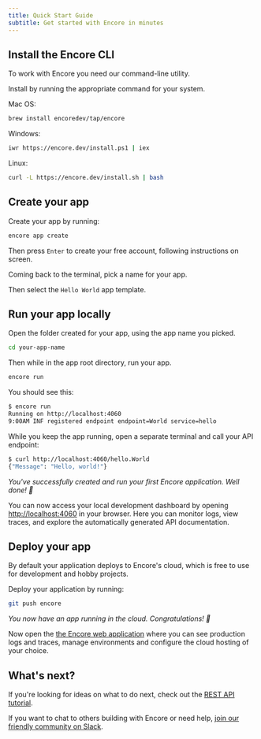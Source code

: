 ```yaml
---
title: Quick Start Guide
subtitle: Get started with Encore in minutes
---
```

## Install the Encore CLI
To work with Encore you need our command-line utility.

Install by running the appropriate command for your system.

Mac OS:
```bash
brew install encoredev/tap/encore
```

Windows:
```bash
iwr https://encore.dev/install.ps1 | iex
```

Linux:
```bash
curl -L https://encore.dev/install.sh | bash
```

## Create your app
Create your app by running:
```bash
encore app create
```

Then press `Enter` to create your free account, following instructions on screen.

Coming back to the terminal, pick a name for your app.

Then select the `Hello World` app template.

## Run your app locally

Open the folder created for your app, using the app name you picked.
```bash
cd your-app-name
```

Then while in the app root directory, run your app.
```bash
encore run
```

You should see this:

```bash
$ encore run
Running on http://localhost:4060
9:00AM INF registered endpoint endpoint=World service=hello
```

While you keep the app running, open a separate terminal and call your API endpoint:

```bash
$ curl http://localhost:4060/hello.World
{"Message": "Hello, world!"}
```

_You've successfully created and run your first Encore application. Well done! 🎉_

You can now access your local development dashboard by opening [http://localhost:4060](http://localhost:4060) in your browser. Here you can monitor logs, view traces, and explore the automatically generated API documentation.


## Deploy your app

By default your application deploys to Encore's cloud, which is free to use for development and hobby projects.

Deploy your application by running:

```bash
git push encore
```

_You now have an app running in the cloud. Congratulations! 🚀_
  
Now open the [the Encore web application](https://app.encore.dev) where you can see production logs and traces, manage environments and configure the cloud hosting of your choice.

## What's next?

If you're looking for ideas on what to do next, check out the [REST API tutorial](https://encore.dev/docs/tutorials/rest-api).

If you want to chat to others building with Encore or need help, [join our friendly community on Slack](https://encore.dev/slack).
